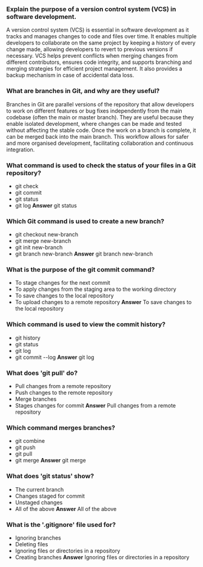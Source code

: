### Explain the purpose of a version control system (VCS) in software development.
A version control system (VCS) is essential in software development as it tracks and manages changes to code and files over time. It enables multiple developers to collaborate on the same project by keeping a history of every change made, allowing developers to revert to previous versions if necessary. VCS helps prevent conflicts when merging changes from different contributors, ensures code integrity, and supports branching and merging strategies for efficient project management. It also provides a backup mechanism in case of accidental data loss.

### What are branches in Git, and why are they useful?
Branches in Git are parallel versions of the repository that allow developers to work on different features or bug fixes independently from the main codebase (often the main or master branch). They are useful because they enable isolated development, where changes can be made and tested without affecting the stable code. Once the work on a branch is complete, it can be merged back into the main branch. This workflow allows for safer and more organised development, facilitating collaboration and continuous integration.

###  What command is used to check the status of your files in a Git repository?
- git check
- git commit
- git status
- git log
  **Answer**
  git status

### Which Git command is used to create a new branch?
- git checkout new-branch
- git merge new-branch
- git init new-branch
- git branch new-branch
  **Answer**
  git branch new-branch

### What is the purpose of the git commit command?
- To stage changes for the next commit
- To apply changes from the staging area to the working directory
- To save changes to the local repository
- To upload changes to a remote repository
  **Answer**
  To save changes to the local repository

### Which command is used to view the commit history?
- git history
- git status
- git log
- git commit --log
  **Answer**
  git log

### What does 'git pull' do?
- Pull changes from a remote repository
- Push changes to the remote repository
- Merge branches
- Stages changes for commit
  **Answer**
  Pull changes from a remote repository

###  Which command merges branches?
- git combine
- git push
- git pull
- git merge
  **Answer**
  git merge

### What does 'git status' show?
- The current branch
- Changes staged for commit
- Unstaged changes
- All of the above
  **Answer**
  All of the above

### What is the '.gitignore' file used for?
- Ignoring branches
- Deleting files
- Ignoring files or directories in a repository
- Creating branches
  **Answer**
    Ignoring files or directories in a repository